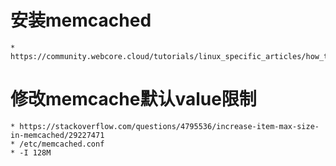 # 安装memcached
    * https://community.webcore.cloud/tutorials/linux_specific_articles/how_to_install_memcached_on_centos_6/
# 修改memcache默认value限制
    * https://stackoverflow.com/questions/4795536/increase-item-max-size-in-memcached/29227471
    * /etc/memcached.conf
    * -I 128M
